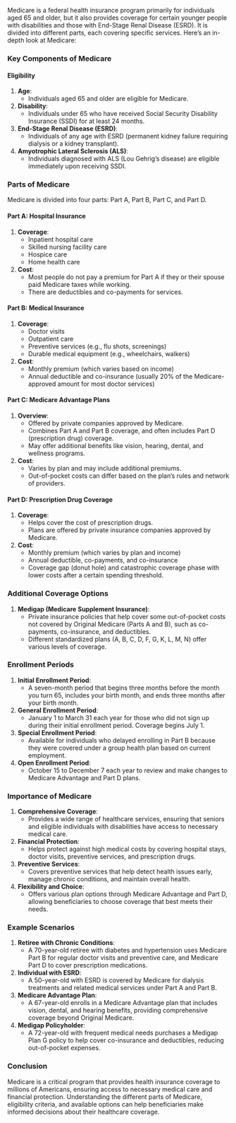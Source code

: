 Medicare is a federal health insurance program primarily for individuals aged 65 and older, but it also provides coverage for certain younger people with disabilities and those with End-Stage Renal Disease (ESRD). It is divided into different parts, each covering specific services. Here’s an in-depth look at Medicare:

### Key Components of Medicare

#### Eligibility
1. **Age**:
   - Individuals aged 65 and older are eligible for Medicare.
2. **Disability**:
   - Individuals under 65 who have received Social Security Disability Insurance (SSDI) for at least 24 months.
3. **End-Stage Renal Disease (ESRD)**:
   - Individuals of any age with ESRD (permanent kidney failure requiring dialysis or a kidney transplant).
4. **Amyotrophic Lateral Sclerosis (ALS)**:
   - Individuals diagnosed with ALS (Lou Gehrig’s disease) are eligible immediately upon receiving SSDI.

### Parts of Medicare
Medicare is divided into four parts: Part A, Part B, Part C, and Part D.

#### Part A: Hospital Insurance
1. **Coverage**:
   - Inpatient hospital care
   - Skilled nursing facility care
   - Hospice care
   - Home health care
2. **Cost**:
   - Most people do not pay a premium for Part A if they or their spouse paid Medicare taxes while working.
   - There are deductibles and co-payments for services.

#### Part B: Medical Insurance
1. **Coverage**:
   - Doctor visits
   - Outpatient care
   - Preventive services (e.g., flu shots, screenings)
   - Durable medical equipment (e.g., wheelchairs, walkers)
2. **Cost**:
   - Monthly premium (which varies based on income)
   - Annual deductible and co-insurance (usually 20% of the Medicare-approved amount for most doctor services)

#### Part C: Medicare Advantage Plans
1. **Overview**:
   - Offered by private companies approved by Medicare.
   - Combines Part A and Part B coverage, and often includes Part D (prescription drug) coverage.
   - May offer additional benefits like vision, hearing, dental, and wellness programs.
2. **Cost**:
   - Varies by plan and may include additional premiums.
   - Out-of-pocket costs can differ based on the plan’s rules and network of providers.

#### Part D: Prescription Drug Coverage
1. **Coverage**:
   - Helps cover the cost of prescription drugs.
   - Plans are offered by private insurance companies approved by Medicare.
2. **Cost**:
   - Monthly premium (which varies by plan and income)
   - Annual deductible, co-payments, and co-insurance
   - Coverage gap (donut hole) and catastrophic coverage phase with lower costs after a certain spending threshold.

### Additional Coverage Options
1. **Medigap (Medicare Supplement Insurance)**:
   - Private insurance policies that help cover some out-of-pocket costs not covered by Original Medicare (Parts A and B), such as co-payments, co-insurance, and deductibles.
   - Different standardized plans (A, B, C, D, F, G, K, L, M, N) offer various levels of coverage.

### Enrollment Periods
1. **Initial Enrollment Period**:
   - A seven-month period that begins three months before the month you turn 65, includes your birth month, and ends three months after your birth month.
2. **General Enrollment Period**:
   - January 1 to March 31 each year for those who did not sign up during their initial enrollment period. Coverage begins July 1.
3. **Special Enrollment Period**:
   - Available for individuals who delayed enrolling in Part B because they were covered under a group health plan based on current employment.
4. **Open Enrollment Period**:
   - October 15 to December 7 each year to review and make changes to Medicare Advantage and Part D plans.

### Importance of Medicare
1. **Comprehensive Coverage**:
   - Provides a wide range of healthcare services, ensuring that seniors and eligible individuals with disabilities have access to necessary medical care.
2. **Financial Protection**:
   - Helps protect against high medical costs by covering hospital stays, doctor visits, preventive services, and prescription drugs.
3. **Preventive Services**:
   - Covers preventive services that help detect health issues early, manage chronic conditions, and maintain overall health.
4. **Flexibility and Choice**:
   - Offers various plan options through Medicare Advantage and Part D, allowing beneficiaries to choose coverage that best meets their needs.

### Example Scenarios
1. **Retiree with Chronic Conditions**:
   - A 70-year-old retiree with diabetes and hypertension uses Medicare Part B for regular doctor visits and preventive care, and Medicare Part D to cover prescription medications.
2. **Individual with ESRD**:
   - A 50-year-old with ESRD is covered by Medicare for dialysis treatments and related medical services under Part A and Part B.
3. **Medicare Advantage Plan**:
   - A 67-year-old enrolls in a Medicare Advantage plan that includes vision, dental, and hearing benefits, providing comprehensive coverage beyond Original Medicare.
4. **Medigap Policyholder**:
   - A 72-year-old with frequent medical needs purchases a Medigap Plan G policy to help cover co-insurance and deductibles, reducing out-of-pocket expenses.

### Conclusion
Medicare is a critical program that provides health insurance coverage to millions of Americans, ensuring access to necessary medical care and financial protection. Understanding the different parts of Medicare, eligibility criteria, and available options can help beneficiaries make informed decisions about their healthcare coverage.